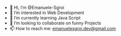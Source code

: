 - 👋 Hi, I’m @Emanuele-Sgroi
- 👀 I’m interested in Web Development
- 🌱 I’m currently learning Java Script
- 💞️ I’m looking to collaborate on funny Projects
- 📫 How to reach me: emanuelesgroi.dev@gmail.com

<!---
Emanuele-Sgroi/Emanuele-Sgroi is a ✨ special ✨ repository because its `README.md` (this file) appears on your GitHub profile.
You can click the Preview link to take a look at your changes.
--->
